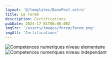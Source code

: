 ```yaml
---
layout: '@/templates/BasePost.astro'
title: Le Forem
description: Certifications
pubDate: 2024-17-01T00:00:00Z
imgSrc: '/assets/images/forem/forem.png'
imgAlt: 'Certifications'
---
```

![Competences numeriques niveau elementaire](/assets/images/forem/niveau_elementaire.png)
![Competences numeriques niveau independant](/assets/images/forem/niveau_independant.png)

